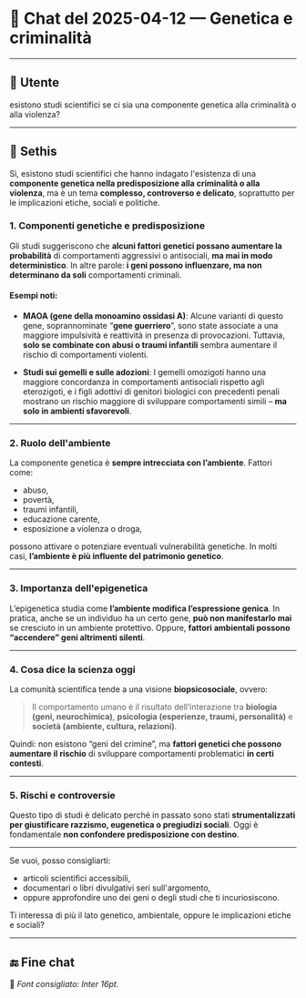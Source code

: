 # 📅 Chat del 2025-04-12 — Genetica e criminalità

---

## 👤 **Utente**

esistono studi scientifici se ci sia una componente genetica alla criminalità o alla violenza?

---

## 🤖 **Sethis**

Sì, esistono studi scientifici che hanno indagato l'esistenza di una **componente genetica nella predisposizione alla criminalità o alla violenza**, ma è un tema **complesso, controverso e delicato**, soprattutto per le implicazioni etiche, sociali e politiche.

### 1. **Componenti genetiche e predisposizione**
Gli studi suggeriscono che **alcuni fattori genetici possano aumentare la probabilità** di comportamenti aggressivi o antisociali, **ma mai in modo deterministico**. In altre parole: **i geni possono influenzare, ma non determinano da soli** comportamenti criminali.

#### Esempi noti:
- **MAOA (gene della monoamino ossidasi A)**: Alcune varianti di questo gene, soprannominate “**gene guerriero**”, sono state associate a una maggiore impulsività e reattività in presenza di provocazioni. Tuttavia, **solo se combinate con abusi o traumi infantili** sembra aumentare il rischio di comportamenti violenti.
  
- **Studi sui gemelli e sulle adozioni**: I gemelli omozigoti hanno una maggiore concordanza in comportamenti antisociali rispetto agli eterozigoti, e i figli adottivi di genitori biologici con precedenti penali mostrano un rischio maggiore di sviluppare comportamenti simili – **ma solo in ambienti sfavorevoli**.

---

### 2. **Ruolo dell'ambiente**
La componente genetica è **sempre intrecciata con l’ambiente**. Fattori come:
- abuso,
- povertà,
- traumi infantili,
- educazione carente,
- esposizione a violenza o droga,

possono attivare o potenziare eventuali vulnerabilità genetiche. In molti casi, **l’ambiente è più influente del patrimonio genetico**.

---

### 3. **Importanza dell'epigenetica**
L’epigenetica studia come **l’ambiente modifica l’espressione genica**. In pratica, anche se un individuo ha un certo gene, **può non manifestarlo mai** se cresciuto in un ambiente protettivo. Oppure, **fattori ambientali possono “accendere” geni altrimenti silenti**.

---

### 4. **Cosa dice la scienza oggi**
La comunità scientifica tende a una visione **biopsicosociale**, ovvero:
> Il comportamento umano è il risultato dell’interazione tra **biologia (geni, neurochimica)**, **psicologia (esperienze, traumi, personalità)** e **società (ambiente, cultura, relazioni)**.

Quindi: non esistono “geni del crimine”, ma **fattori genetici che possono aumentare il rischio** di sviluppare comportamenti problematici **in certi contesti**.

---

### 5. **Rischi e controversie**
Questo tipo di studi è delicato perché in passato sono stati **strumentalizzati per giustificare razzismo, eugenetica o pregiudizi sociali**. Oggi è fondamentale **non confondere predisposizione con destino**.

---

Se vuoi, posso consigliarti:
- articoli scientifici accessibili,
- documentari o libri divulgativi seri sull'argomento,
- oppure approfondire uno dei geni o degli studi che ti incuriosiscono.

Ti interessa di più il lato genetico, ambientale, oppure le implicazioni etiche e sociali?

---

## 🔚 Fine chat

📌 *Font consigliato: Inter 16pt.*
